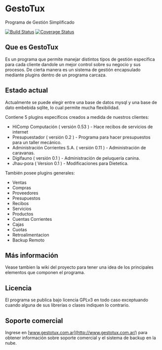 GestoTux
========

Programa de Gestión Simplificado

[![Build Status](https://travis-ci.org/tranfuga25s/gestotux.svg?branch=master)](https://travis-ci.org/tranfuga25s/gestotux)
[![Coverage Status](https://coveralls.io/repos/tranfuga25s/gestotux/badge.png)](https://coveralls.io/r/tranfuga25s/gestotux)

Que es GestoTux
---------------

Es un programa que permite manejar distintos tipos de gestión específica para cada cliente dandole un mejor control sobre su negocio y sus procesos. De cierta manera es un sistema de gestión encapsulado medíante plugins dentro de un programa carcaza.

Estado actual
-------------

Actualmente se puede elegir entre una base de datos mysql y una base de dato embebida sqlite, lo cual permite mucha flexibilidad.

Contiene 5 plugins específicos creados a medida de nuestros clientes:

* HiComp Computación ( versión 0.53 ) - Hace recibos de servicios de internet
* Presupuestador ( versión 0.2 ) - Programa para hacer presupuestos para un taller mecánico.
* Administración Corrientes S.A. ( versión 0.11 ) - Administración de caravanas.
* Digifauno ( versión 0.1 ) - Administración de peluquería canina.
* Jhau-pora ( Version 0.1 ) - Modificaciones para Dietetica.

También posee plugins generales:
* Ventas
* Compras
* Proveedores
* Presupuestos
* Recibos
* Servicios
* Productos
* Cuentas Corrientes
* Cajas
* Cuotas
* Retroalimentacion
* Backup Remoto
 
Más información
---------------

Vease tambien la wiki del proyecto para tener una idea de los principales elementos que componen el programa.

Licencia
--------

El programa se publica bajo licencia GPLv3 en todo caso exceptuando cuando alguna de sus librerías o clases indiquen lo contrario.

Soporte comercial
-----------------

Ingrese en [www.gestotux.com.ar](http://www.gestotux.com.ar/) para obtener información sobre soporte comercial y el sistema de backup en la nube.
